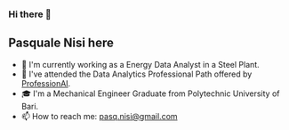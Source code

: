 ### Hi there 👋

## Pasquale Nisi here

- :briefcase: I'm currently working as a Energy Data Analyst in a Steel Plant.
- 🌱 I've attended the Data Analytics Professional Path offered by [ProfessionAI](https://www.profession.ai/).
- :mortar_board: I'm a Mechanical Engineer Graduate from Polytechnic University of Bari.
- :mailbox: How to reach me: [pasq.nisi@gmail.com](mailto:pasq.nisi@gmail.com)
